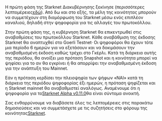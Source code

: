 Η πρώτη φάση της Starknet Διακυβέρνησης ξεκίνησε (περισσότερες λεπτομέρειες[εδώ](https://www.starknet.io/en/posts/governance/starknets-governance-first-phase)). Από δω και στο εξής, τα μέλη της κοινότητας μπορούν να συμμετέχουν στη διαμόρφωση του Starknet μέσω ενός επιπλέον καναλιού, δηλαδή στην ψηφοφορία για τις αλλαγές του πρωτοκόλλου.

Στην πρώτη φάση της, η κυβέρνηση Starknet θα επικεντρωθεί στις αναβαθμίσεις του πρωτοκόλλου Starknet. Κάθε αναβάθμιση της έκδοσης Starknet θα αναπτυχθεί στο Goerli Testnet· Οι ψηφοφόροι θα έχουν τότε μια περίοδο 6 ημερών για να εξετάσουν και να δοκιμάσουν την αναβαθμισμένη έκδοση καθώς τρέχει στο Γκέρλι. Κατά τη διάρκεια αυτής της περιόδου, θα ανοίξει μια πρόταση Snapshot και η κοινότητα μπορεί να ψηφίσει για το αν θα εγκρίνει ή θα απορρίψει την αναβαθμισμένη έκδοση για την ανάπτυξη του Mainnet.

Εάν η πρόταση κερδίσει την πλειοψηφία των ψήφων «ΝΑΙ» κατά τη διάρκεια της περιόδου ψηφοφορίας έξι ημερών, η πρόταση ψηφίζεται και η Starknet mainnet θα αναβαθμιστεί αναλόγως. Αναμένουμε ότι η ψηφοφορία για το[Starknet Alpha v0.11.0](https://docs.starknet.io/documentation/starknet_versions/upcoming_versions/#what_to_expect)θα είναι σύντομα ανοικτή.

Σας ενθαρρύνουμε να διαβάσετε όλες τις λεπτομέρειες στις παρακάτω δημοσιεύσεις και να συμμετάσχετε με τις συζητήσεις στο φόρουμ της κοινότητας[Starknet](https://community.starknet.io/).